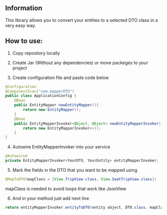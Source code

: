 ## Information
This library allows you to convert your entities to a selected DTO class in a very easy way.

## How to use:
1. Copy repository locally

2. Create Jar (Without any dependencies) or move packeges to your project

3. Create configuration file and paste code below 
```java
@Configuration
@ComponentScan("com.mapperDTO")
public class ApplicationConfig {
    @Bean
    public EntityMapper newEntityMapper(){
        return new EntityMapper();
    }
    @Bean
    public EntityMapperInvoker<Object, Object> newEntityMapperInvoker(){
        return new EntityMapperInvoker<>();
    }
}
```
4. Autowire EntityMapperInvoker into your service
```java
@Autowired
private EntityMapperInvoker<YourDTO, YourEntity> entityMapperInvoker;
```
5. Mark the fields in the DTO that you want to be mapped using 
```java  
@MapToDTO(mapClass = {View.TripView.class, View.SeatTripView.class})
```
mapClass is needed to avoid loops that work like JsonView
 
6. And in your method just add next line
```java
return entityMapperInvoker.entityToDTO(entity object, DTO.class, mapClass from the annotation); 
```


 
